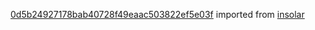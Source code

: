 [0d5b24927178bab40728f49eaac503822ef5e03f](https://github.com/insolar/insolar/commit/0d5b24927178bab40728f49eaac503822ef5e03f) imported from [insolar](https://github.com/insolar/insolar)

